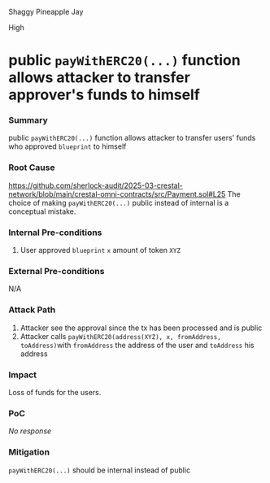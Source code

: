 Shaggy Pineapple Jay

High

# public `payWithERC20(...)` function allows attacker to transfer approver's funds to himself

### Summary

public `payWithERC20(...)` function allows attacker to transfer users' funds who approved `blueprint` to himself

### Root Cause

https://github.com/sherlock-audit/2025-03-crestal-network/blob/main/crestal-omni-contracts/src/Payment.sol#L25
The choice of making `payWithERC20(...)` public instead of internal is a conceptual mistake.

### Internal Pre-conditions

1. User approved `blueprint` `x` amount of token `XYZ`

### External Pre-conditions

N/A

### Attack Path

1. Attacker see the approval since the tx has been processed and is public
2. Attacker calls `payWithERC20(address(XYZ), x, fromAddress, toAddress)`with `fromAddress` the address of the user and `toAddress` his address

### Impact

Loss of funds for the users.

### PoC

_No response_

### Mitigation

`payWithERC20(...)` should be internal instead of public